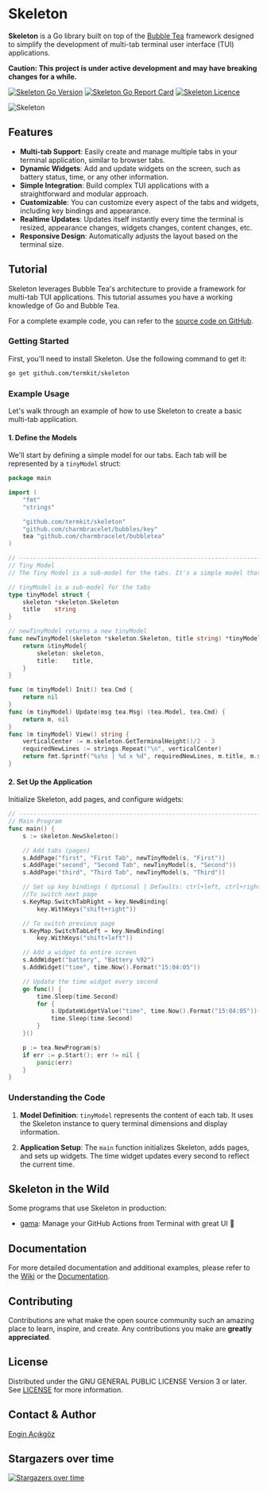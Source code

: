 # Skeleton

**Skeleton** is a Go library built on top of the [Bubble Tea](https://github.com/charmbracelet/bubbletea) framework designed to simplify the development of multi-tab terminal user interface (TUI) applications.

**Caution: This project is under active development and may have breaking changes for a while.**

<a href="https://github.com/termkit/skeleton" target="_blank"><img src="https://img.shields.io/github/go-mod/go-version/termkit/skeleton?style=for-the-badge&logo=go" alt="Skeleton Go Version" /></a>
<a href="https://goreportcard.com/report/github.com/termkit/skeleton" target="_blank"><img src="https://goreportcard.com/badge/github.com/termkit/skeleton?style=for-the-badge&logo=go" alt="Skeleton Go Report Card" /></a>
<a href="https://github.com/termkit/skeleton" target="_blank"><img src="https://img.shields.io/github/license/termkit/skeleton?style=for-the-badge" alt="Skeleton Licence" /></a>

![Skeleton](main.gif)

## Features

- **Multi-tab Support**: Easily create and manage multiple tabs in your terminal application, similar to browser tabs.
- **Dynamic Widgets**: Add and update widgets on the screen, such as battery status, time, or any other information.
- **Simple Integration**: Build complex TUI applications with a straightforward and modular approach.
- **Customizable**: You can customize every aspect of the tabs and widgets, including key bindings and appearance. 
- **Realtime Updates**: Updates itself instantly every time the terminal is resized, appearance changes, widgets changes, content changes, etc.
- **Responsive Design**: Automatically adjusts the layout based on the terminal size.

## Tutorial

Skeleton leverages Bubble Tea's architecture to provide a framework for multi-tab TUI applications. This tutorial assumes you have a working knowledge of Go and Bubble Tea.

For a complete example code, you can refer to the [source code on GitHub](https://github.com/termkit/skeleton/tree/main/examples).

### Getting Started

First, you'll need to install Skeleton. Use the following command to get it:

````bash
go get github.com/termkit/skeleton
````

### Example Usage

Let's walk through an example of how to use Skeleton to create a basic multi-tab application.

#### 1. Define the Models

We'll start by defining a simple model for our tabs. Each tab will be represented by a `tinyModel` struct:

````go
package main

import (
	"fmt"
	"strings"

	"github.com/termkit/skeleton"
	"github.com/charmbracelet/bubbles/key"
	tea "github.com/charmbracelet/bubbletea"
)

// -----------------------------------------------------------------------------
// Tiny Model
// The Tiny Model is a sub-model for the tabs. It's a simple model that just shows the title of the tab.

// tinyModel is a sub-model for the tabs
type tinyModel struct {
	skeleton *skeleton.Skeleton
	title    string
}

// newTinyModel returns a new tinyModel
func newTinyModel(skeleton *skeleton.Skeleton, title string) *tinyModel {
	return &tinyModel{
		skeleton: skeleton,
		title:    title,
	}
}

func (m tinyModel) Init() tea.Cmd {
	return nil
}
func (m tinyModel) Update(msg tea.Msg) (tea.Model, tea.Cmd) {
	return m, nil
}
func (m tinyModel) View() string {
	verticalCenter := m.skeleton.GetTerminalHeight()/2 - 3
	requiredNewLines := strings.Repeat("\n", verticalCenter)
	return fmt.Sprintf("%s%s | %d x %d", requiredNewLines, m.title, m.skeleton.GetTerminalWidth(), m.skeleton.GetTerminalHeight())
}
````

#### 2. Set Up the Application

Initialize Skeleton, add pages, and configure widgets:

````go
// -----------------------------------------------------------------------------
// Main Program
func main() {
	s := skeleton.NewSkeleton()

	// Add tabs (pages)
	s.AddPage("first", "First Tab", newTinyModel(s, "First"))
	s.AddPage("second", "Second Tab", newTinyModel(s, "Second"))
	s.AddPage("third", "Third Tab", newTinyModel(s, "Third"))

	// Set up key bindings ( Optional | Defaults: ctrl+left, ctrl+right )
	//To switch next page
	s.KeyMap.SwitchTabRight = key.NewBinding(
		key.WithKeys("shift+right"))

	// To switch previous page
	s.KeyMap.SwitchTabLeft = key.NewBinding(
		key.WithKeys("shift+left"))

	// Add a widget to entire screen
	s.AddWidget("battery", "Battery %92")
	s.AddWidget("time", time.Now().Format("15:04:05"))

	// Update the time widget every second
	go func() {
		time.Sleep(time.Second)
		for {
			s.UpdateWidgetValue("time", time.Now().Format("15:04:05"))
			time.Sleep(time.Second)
		}
	}()

	p := tea.NewProgram(s)
	if err := p.Start(); err != nil {
		panic(err)
	}
}
````

### Understanding the Code

1. **Model Definition**: `tinyModel` represents the content of each tab. It uses the Skeleton instance to query terminal dimensions and display information.

2. **Application Setup**: The `main` function initializes Skeleton, adds pages, and sets up widgets. The time widget updates every second to reflect the current time.

## Skeleton in the Wild
Some programs that use Skeleton in production:

- [gama](https://github.com/termkit/gama): Manage your GitHub Actions from Terminal with great UI 🧪

## Documentation

For more detailed documentation and additional examples, please refer to the [Wiki](https://github.com/termkit/skeleton/wiki) or the [Documentation](https://github.com/termkit/skeleton/docs).

## Contributing

Contributions are what make the open source community such an amazing place to learn, inspire, and create. Any contributions you make are **greatly appreciated**.

## License

Distributed under the GNU GENERAL PUBLIC LICENSE Version 3 or later. See [LICENSE](LICENSE) for more information.

## Contact & Author

[Engin Açıkgöz](https://github.com/canack)

## Stargazers over time

[![Stargazers over time](https://starchart.cc/termkit/skeleton.svg?variant=adaptive)](https://starchart.cc/termkit/skeleton)